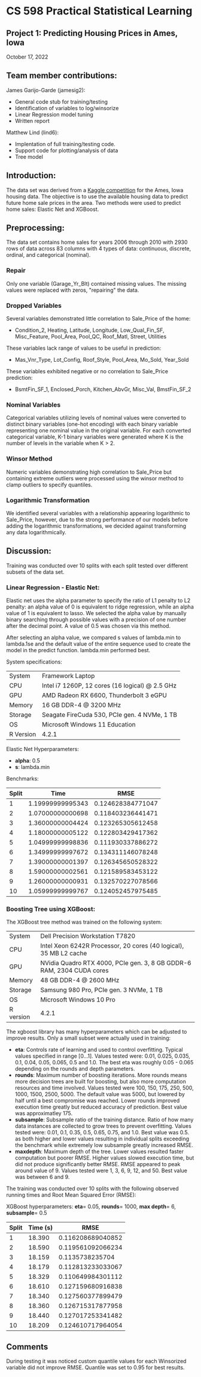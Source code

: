 ﻿# __CS 598 Practical Statistical Learning__
## __Project 1: Predicting Housing Prices in Ames, Iowa__

October 17, 2022

## __Team member contributions__:

James Garijo-Garde (jamesig2):
- General code stub for training/testing
- Identification of variables to log/winsorize
- Linear Regression model tuning
- Written report

Matthew Lind (lind6):
- Implentation of full training/testing code.
- Support code for plotting/analysis of data
- Tree model

## __Introduction__:

The data set was derived from a [Kaggle competition](https://www.kaggle.com/competitions/house-prices-advanced-regression-techniques/overview/description) for the Ames, Iowa housing data.  The objective is to use the available housing data to predict future home sale prices in the area.  Two methods were used to predict home sales: Elastic Net and XGBoost.

## __Preprocessing__:

The data set contains home sales for years 2006 through 2010 with 2930 rows of data across 83 columns with 4 types of data: continuous, discrete, ordinal, and categorical (nominal).

### Repair
Only one variable (Garage_Yr_Blt) contained missing values.  The missing values were replaced with zeros, "repairing" the data.

### Dropped Variables
Several variables demonstrated little correlation to Sale_Price of the home:
- Condition_2, Heating, Latitude, Longitude, Low_Qual_Fin_SF, Misc_Feature, Pool_Area, Pool_QC, Roof_Matl, Street, Utilities

These variables lack range of values to be useful in prediction:
- Mas_Vnr_Type, Lot_Config, Roof_Style, Pool_Area, Mo_Sold, Year_Sold

These variables exhibited negative or no correlation to Sale_Price prediction:
- BsmtFin_SF_1, Enclosed_Porch, Kitchen_AbvGr, Misc_Val, BmstFin_SF_2

### Nominal Variables
Categorical variables utilizing levels of nominal values were converted to distinct binary variables (one-hot encoding) with each binary variable representing one nominal value in the original variable.  For each converted categorical variable, K-1 binary variables were generated where K is the number of levels in the variable when K > 2.

### Winsor Method
Numeric variables demonstrating high correlation to Sale_Price but containing extreme outliers were processed using the winsor method to clamp outliers to specify quantiles.

### Logarithmic Transformation
We identified several variables with a relationship appearing logarithmic to Sale_Price, however, due to the strong performance of our models before adding the logarithmic transformations, we decided against transforming any data logarithmically.

## __Discussion__:

Training was conducted over 10 splits with each split tested over different subsets of the data set.

### __Linear Regression - Elastic Net__:

Elastic net uses the alpha parameter to specify the ratio of L1 penalty to L2 penalty: an alpha value of 0 is equivalent to ridge regression, while an alpha value of 1 is equivalent to lasso. We selected the alpha value by manually binary searching through possible values with a precision of one number after the decimal point. A value of 0.5 was chosen via this method.

After selecting an alpha value, we compared s values of lambda.min to lambda.1se and the default value of the entire sequence used to create the model in the predict function. lambda.min performed best.

System specifications:

|   |    |
| --- | --- |
| System | Framework Laptop |
|	CPU | Intel i7 1260P, 12 cores (16 logical) @ 2.5 GHz |
| GPU | AMD Radeon RX 6600, Thunderbolt 3 eGPU |
| Memory | 16 GB DDR-4 @ 3200 MHz |
| Storage | Seagate FireCuda 530, PCIe gen. 4 NVMe, 1 TB |
| OS | Microsoft Windows 11 Education |
| R Version | 4.2.1 |

Elastic Net Hyperparameters:
- __alpha__: 0.5
- __s__: lambda.min

Benchmarks: 

| Split | Time | RMSE |
| --- | --- | --- |
| 1  | 1.19999999995343 | 0.124628384771047 |
| 2  | 1.07000000000698 | 0.118403236441471 |
| 3  | 1.36000000004424 | 0.123265305612458 |
| 4  | 1.18000000005122 | 0.122803429417362 |
| 5  | 1.04999999998836 | 0.111930337886272 |
| 6  | 1.34999999997672 | 0.134311146078248 |
| 7  | 1.39000000001397 | 0.126345650528322 |
| 8  | 1.59000000002561 | 0.121589583453122 |
| 9  | 1.26000000000931 | 0.132570227078566 |
| 10 | 1.05999999999767 | 0.124052457975485 |

### __Boosting Tree using XGBoost__:

The XGBoost tree method was trained on the following system:

|  |  |
| --- | --- |
| System | Dell Precision Workstation T7820 |
| CPU | Intel Xeon 6242R Processor, 20 cores (40 logical), 35 MB L2 cache |
| GPU | NVidia Quadro RTX 4000, PCIe gen. 3, 8 GB GDDR-6 RAM, 2304 CUDA cores |
| Memory | 48 GB DDR-4 @ 2600 MHz |
| Storage | Samsung 980 Pro, PCIe gen. 3 NVMe, 1 TB |
| OS | Microsoft Windows 10 Pro |
| R version | 4.2.1 |

The xgboost library has many hyperparameters which can be adjusted to improve results.  Only a small subset were actually used in training:
- __eta__: Controls rate of learning and used to control overfitting.  Typical values specified in range [0...1].  Values tested were: 0.01, 0.025, 0.035, 0.1, 0.04, 0.05, 0.065, 0.5 and 1.0.  The best eta was roughly 0.05 - 0.065 depending on the rounds and depth parameters.
- __rounds__: Maximum number of boosting iterations.  More rounds means more  decision trees are built for boosting, but also more computation resources and time involved.  Values tested were 100, 150, 175, 250, 500, 1000, 1500, 2500, 5000.  The default value was 5000, but lowered by half until a best compromise was reached.  Lower rounds improved execution time greatly but reduced accuracy of prediction.  Best value was approximatley 175.
- __subsample__: Subsample ratio of the training distance.  Ratio of how many data instances are collected to grow trees to prevent overfitting.  Values tested were: 0.01, 0.1, 0.35, 0.5, 0.65, 0.75, and 1.0.  Best value was 0.5. as both higher and lower values resulting in individual splits exceeding the benchmark while extremely low subsample greatly increased RMSE.
- __maxdepth__: Maximum depth of the tree.  Lower values resulted faster computation but poorer RMSE.  Higher values slowed execution time, but did not produce significantly better RMSE.  RMSE appeared to peak around value of 9.  Values tested were 1, 3, 6, 9, 12, and 50.  Best value was between 6 and 9.

The training was conducted over 10 splits with the following observed running times and Root Mean Squared Error (RMSE):

XGBoost hyperparameters:
__eta__= 0.05, __rounds__= 1000, __max depth__= 6, __subsample__= 0.5

| Split | Time (s) | RMSE |
| --- | --- | --- |
| 1  | 18.390 | 0.116208689040852 |
| 2  | 18.590 | 0.119561092066234 |
| 3  | 18.159 | 0.1135738235704 |
| 4  | 18.179 | 0.112813233033067 |
| 5  | 18.329 | 0.110649984301112 |
| 6  | 18.610 | 0.127159680916838 |
| 7  | 18.340 | 0.127560377899479 |
| 8  | 18.360 | 0.126715317877958 |
| 9  | 18.440 | 0.127017253341482 |
| 10 | 18.209 | 0.124610717964054 |

## __Comments__

During testing it was noticed custom quantile values for each Winsorized variable did not improve RMSE.  Quantile was set to 0.95 for best results.
